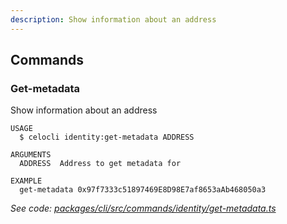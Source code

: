 ```yaml
---
description: Show information about an address
---
```


## Commands

### Get-metadata

Show information about an address

```
USAGE
  $ celocli identity:get-metadata ADDRESS

ARGUMENTS
  ADDRESS  Address to get metadata for

EXAMPLE
  get-metadata 0x97f7333c51897469E8D98E7af8653aAb468050a3
```

_See code: [packages/cli/src/commands/identity/get-metadata.ts](https://github.com/celo-org/celo-monorepo/tree/master/packages/cli/src/commands/identity/get-metadata.ts)_
